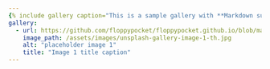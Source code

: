 ```yaml
---
{% include gallery caption="This is a sample gallery with **Markdown support**." %}
gallery:
  - url: https://github.com/floppypocket/floppypocket.github.io/blob/master/assets/images/JohnGai_JohnGai-R2-013-5.jpg
    image_path: /assets/images/unsplash-gallery-image-1-th.jpg
    alt: "placeholder image 1"
    title: "Image 1 title caption"    
---
```

